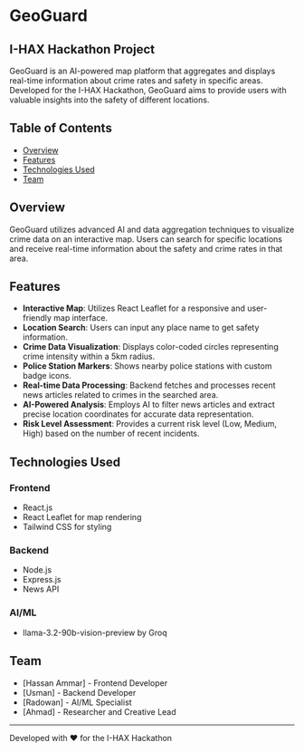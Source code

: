 # GeoGuard

## I-HAX Hackathon Project

GeoGuard is an AI-powered map platform that aggregates and displays real-time information about crime rates and safety in specific areas. Developed for the I-HAX Hackathon, GeoGuard aims to provide users with valuable insights into the safety of different locations.

## Table of Contents

- [Overview](#overview)
- [Features](#features)
- [Technologies Used](#technologies-used)
- [Team](#team)

## Overview

GeoGuard utilizes advanced AI and data aggregation techniques to visualize crime data on an interactive map. Users can search for specific locations and receive real-time information about the safety and crime rates in that area.

## Features

- **Interactive Map**: Utilizes React Leaflet for a responsive and user-friendly map interface.
- **Location Search**: Users can input any place name to get safety information.
- **Crime Data Visualization**: Displays color-coded circles representing crime intensity within a 5km radius.
- **Police Station Markers**: Shows nearby police stations with custom badge icons.
- **Real-time Data Processing**: Backend fetches and processes recent news articles related to crimes in the searched area.
- **AI-Powered Analysis**: Employs AI to filter news articles and extract precise location coordinates for accurate data representation.
- **Risk Level Assessment**: Provides a current risk level (Low, Medium, High) based on the number of recent incidents.

## Technologies Used

### Frontend
- React.js
- React Leaflet for map rendering
- Tailwind CSS for styling

### Backend
- Node.js
- Express.js 
- News API 

### AI/ML
- llama-3.2-90b-vision-preview by Groq


## Team

- [Hassan Ammar] - Frontend Developer
- [Usman] - Backend Developer
- [Radowan] - AI/ML Specialist
- [Ahmad] - Researcher and Creative Lead

---

Developed with ❤️ for the I-HAX Hackathon

